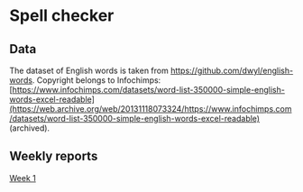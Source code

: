 # Spell checker

## Data

The dataset of English words is taken from
https://github.com/dwyl/english-words. Copyright belongs to Infochimps: [https://www.infochimps.com/datasets/word-list-350000-simple-english-words-excel-readable](https://web.archive.org/web/20131118073324/https://www.infochimps.com/datasets/word-list-350000-simple-english-words-excel-readable) (archived). 

## Weekly reports

[Week 1](./documentation/weekly-report-1.md)
